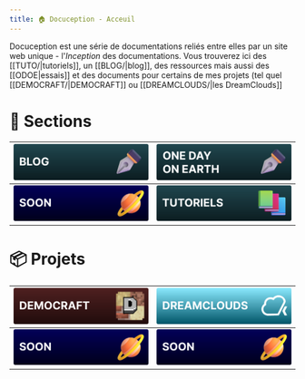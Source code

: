 ```yaml
---
title: 🏠 Docuception - Acceuil
---
```

Docuception est une série de documentations reliés entre elles par un site web unique - l'*Inception* des documentations. Vous trouverez ici des [[TUTO/|tutoriels]], un [[BLOG/|blog]], des ressources mais aussi des [[ODOE|essais]] et des documents pour certains de mes projets (tel quel [[DEMOCRAFT/|DEMOCRAFT]] ou [[DREAMCLOUDS/|les DreamClouds]]

# 📒 Sections

| [![BLOG](img/blog_vector.svg)](BLOG/)       | [![ODOE](img/odoe_vector.svg)](ODOE/)      |
| ------------------------------------------- | ------------------------------------------ |
| [![SOON](img/soon_vector.svg)](soon/) | [![TUTO](img/tutoriels_vector.svg)](TUTO/) |

# 📦 Projets

| [![DEMOCRAFT](img/democraft_vector.svg)](DEMOCRAFT/) | [![DREAMCLOUDS](img/dreamclouds_vector.svg)](DREAMCLOUDS/) |
| ---------------------------------------------------- | ---------------------------------------------------------- |
| [![SOON](img/soon_vector.svg)](soon/) | [![SOON](img/soon_vector.svg)](soon/) |
